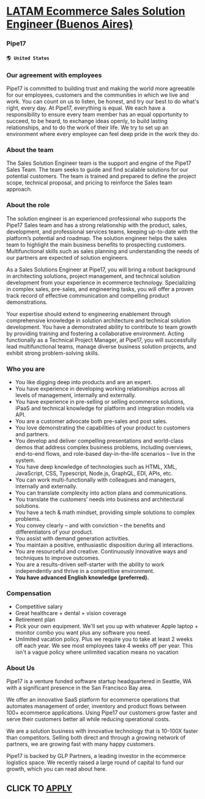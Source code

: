 # [LATAM Ecommerce Sales Solution Engineer (Buenos Aires)](https://www.remotewlb.com/apply/latam-ecommerce-sales-solution-engineer-buenos-aires)  
### Pipe17  
#### `🌎 United States`  

### Our agreement with employees

Pipe17 is committed to building trust and making the world more agreeable for our employees, customers and the communities in which we live and work. You can count on us to listen, be honest, and try our best to do what's right, every day. At Pipe17, everything is equal. We each have a responsibility to ensure every team member has an equal opportunity to succeed, to be heard, to exchange ideas openly, to build lasting relationships, and to do the work of their life. We try to set up an environment where every employee can feel deep pride in the work they do.

### About the team

The Sales Solution Engineer team is the support and engine of the Pipe17 Sales Team. The team seeks to guide and find scalable solutions for our potential customers. The team is trained and prepared to define the project scope, technical proposal, and pricing to reinforce the Sales team approach.

### About the role

The solution engineer is an experienced professional who supports the Pipe17 Sales team and has a strong relationship with the product, sales, development, and professional services teams, keeping up-to-date with the platform’s potential and roadmap. The solution engineer helps the sales team to highlight the main business benefits to prospecting customers. Multifunctional skills such as sales planning and understanding the needs of our partners are expected of solution engineers.

As a Sales Solutions Engineer at Pipe17, you will bring a robust background in architecting solutions, project management, and technical solution development from your experience in ecommerce technology. Specializing in complex sales, pre-sales, and engineering tasks, you will offer a proven track record of effective communication and compelling product demonstrations.

Your expertise should extend to engineering enablement through comprehensive knowledge in solution architecture and technical solution development. You have a demonstrated ability to contribute to team growth by providing training and fostering a collaborative environment. Acting functionally as a Technical Project Manager, at Pipe17, you will successfully lead multifunctional teams, manage diverse business solution projects, and exhibit strong problem-solving skills.

### Who you are

  * You like digging deep into products and are an expert. 
  * You have experience in developing working relationships across all levels of management, internally and externally.
  * You have experience in pre-selling or selling ecommerce solutions, iPaaS and technical knowledge for platform and integration models via API. 
  * You are a customer advocate both pre-sales and post sales. 
  * You love demonstrating the capabilities of your product to customers and partners. 
  * You develop and deliver compelling presentations and world-class demos that address complex business problems, including overviews, end-to-end flows, and role-based day-in-the-life scenarios – live in the system.
  * You have deep knowledge of technologies such as HTML, XML, JavaScript, CSS, Typescript, Node.js, GraphQL, EDI, APIs, etc.
  * You can work multi-functionally with colleagues and managers, internally and externally.
  * You can translate complexity into action plans and communications.
  * You translate the customers’ needs into business and architectural solutions.
  * You have a tech & math mindset, providing simple solutions to complex problems.
  * You convey clearly – and with conviction – the benefits and differentiators of your product. 
  * You assist with demand generation activities. 
  * You maintain a positive, enthusiastic disposition during all interactions.
  * You are resourceful and creative. Continuously innovative ways and techniques to improve outcomes.
  * You are a results-driven self-starter with the ability to work independently and thrive in a competitive environment.
  *  **You have advanced English knowledge (preferred).**

### Compensation

  * Competitive salary
  * Great healthcare + dental + vision coverage
  * Retirement plan
  * Pick your own equipment. We'll set you up with whatever Apple laptop + monitor combo you want plus any software you need.
  * Unlimited vacation policy. Plus we require you to take at least 2 weeks off each year. We see most employees take 4 weeks off per year. This isn't a vague policy where unlimited vacation means no vacation

### About Us

Pipe17 is a venture funded software startup headquartered in Seattle, WA with a significant presence in the San Francisco Bay area.

We offer an innovative SaaS platform for ecommerce operations that automates management of order, inventory and product flows between 100+ ecommerce applications. Using Pipe17 our customers grow faster and serve their customers better all while reducing operational costs.

We are a solution business with innovative technology that is 10-100X faster than competitors. Selling both direct and through a growing network of partners, we are growing fast with many happy customers.

Pipe17 is backed by GLP Partners, a leading investor in the ecommerce logistics space. We recently raised a large round of capital to fund our growth, which you can read about here.

  
## CLICK TO [APPLY](https://www.remotewlb.com/apply/latam-ecommerce-sales-solution-engineer-buenos-aires)

